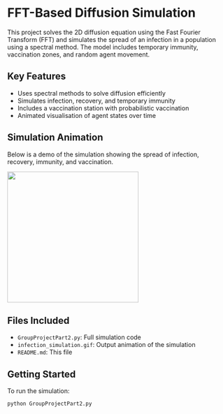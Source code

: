 # FFT-Based Diffusion Simulation

This project solves the 2D diffusion equation using the Fast Fourier Transform (FFT) and simulates the spread of an infection in a population using a spectral method. The model includes temporary immunity, vaccination zones, and random agent movement.

## Key Features

- Uses spectral methods to solve diffusion efficiently
- Simulates infection, recovery, and temporary immunity
- Includes a vaccination station with probabilistic vaccination
- Animated visualisation of agent states over time

## Simulation Animation

Below is a demo of the simulation showing the spread of infection, recovery, immunity, and vaccination.

<img src="infection_simulation.gif" width="300"/>

## Files Included

- `GroupProjectPart2.py`: Full simulation code
- `infection_simulation.gif`: Output animation of the simulation
- `README.md`: This file

## Getting Started

To run the simulation:

```bash
python GroupProjectPart2.py
